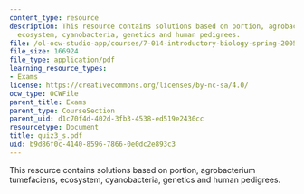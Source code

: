 ```yaml
---
content_type: resource
description: This resource contains solutions based on portion, agrobacterium tumefaciens,
  ecosystem, cyanobacteria, genetics and human pedigrees.
file: /ol-ocw-studio-app/courses/7-014-introductory-biology-spring-2005/b9d86f0c4140859678660e0dc2e893c3_quiz3_s.pdf
file_size: 166924
file_type: application/pdf
learning_resource_types:
- Exams
license: https://creativecommons.org/licenses/by-nc-sa/4.0/
ocw_type: OCWFile
parent_title: Exams
parent_type: CourseSection
parent_uid: d1c70f4d-402d-3fb3-4538-ed519e2430cc
resourcetype: Document
title: quiz3_s.pdf
uid: b9d86f0c-4140-8596-7866-0e0dc2e893c3
---
```

This resource contains solutions based on portion, agrobacterium tumefaciens, ecosystem, cyanobacteria, genetics and human pedigrees.